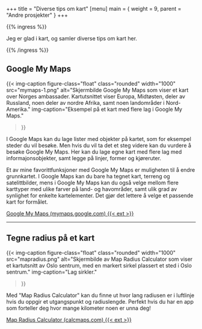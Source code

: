 +++
title = "Diverse tips om kart"
[menu]
main = { weight = 9, parent = "Andre prosjekter" }
+++

<!-- markdownlint-disable MD013 -->

{{% ingress %}}

Jeg er glad i kart, og samler diverse tips om kart her.

{{% /ingress %}}

## Google My Maps

{{< img-caption
  figure-class="float"
    class="rounded"
    width="1000"
    src="mymaps-1.png"
    alt="Skjermbilde Google My Maps som viser et kart over Norges ambassader. Kartutsnittet viser Europa, Midtøsten, deler av Russland, noen deler av nordre Afrika, samt noen landområder i Nord-Amerika."
    img-caption="Eksempel på et kart med flere lag i Google My Maps."
  >}}

I Google Maps kan du lage lister med objekter på kartet, som for eksempel steder du vil besøke.
Men hvis du vil ta det et steg videre kan du vurdere å besøke Google My Maps. Her kan du lage
egne kart med flere lag med informajonsobjekter, samt legge på linjer, former og kjøreruter.

Et av mine favorittfunksjoner med Google My Maps er muligheten til å endre grunnkartet. I Google
Maps kan du bare ha tegnet kart, terreng og satelittbilder, mens i Google My Maps kan du også
velge mellom flere karttyper med ulike farver på land- og havområder, samt ulik grad av synlighet
for enkelte kartelementer. Det gjør det lettere å velge et passende kart for formålet.

[Google My Maps (mymaps.google.com) {{< ext >}}](https://mymaps.google.com/)

---

## Tegne radius på et kart

{{< img-caption
  figure-class="float"
    class="rounded"
    width="1000"
    src="mapradius.png"
    alt="Skjermbilde av Map Radius Calculator som viser et kartutsnitt av Oslo sentrum, med en markert sirkel plassert et sted i Oslo sentrum."
    img-caption="Lag sirkler."
  >}}

Med "Map Radius Calculator" kan du finne ut hvor lang radiusen er i luftlinje hvis du oppgir et
utgangspunkt og radiuslengde. Perfekt hvis du har en app som forteller deg hvor mange kilometer
noen er unna deg!

[Map Radius Calculator (calcmaps.com) {{< ext >}}](https://www.calcmaps.com/map-radius/)
